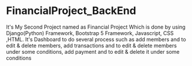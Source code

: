 # FinancialProject_BackEnd
It's My Second Project named as Financial Project Which is done by using Django(Python) Framework, Bootstrap 5 Framework, Javascript, CSS ,HTML. It's Dashboard to do several process such as add members and to edit &amp; delete members, add transactions and to edit &amp; delete members under some conditions, add payment and to edit &amp; delete it under some conditions
